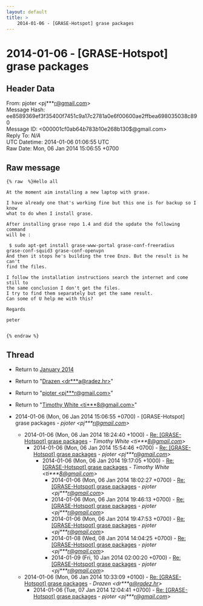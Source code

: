 ```yaml
---
layout: default
title: >
    2014-01-06 - [GRASE-Hotspot] grase packages
---
```


# 2014-01-06 - [GRASE-Hotspot] grase packages

## Header Data

From: pjoter \<pj***r@gmail.com\><br>
Message Hash: ee8589369ef3f35400f7451c9a17c2781a0e6f00600ae2ffbea698035038c890<br>
Message ID: \<000001cf0ab6$4b783b10$e268b130$@gmail.com\><br>
Reply To: _N/A_<br>
UTC Datetime: 2014-01-06 01:06:55 UTC<br>
Raw Date: Mon, 06 Jan 2014 15:06:55 +0700<br>

## Raw message

```
{% raw  %}Hello all

At the moment aim installing a new laptop with grase.

I have already one that's working fine but this one is for backup so I know
what to do when I install grase.

After installing grase repo 1.4 and did the update the following command
will be :

 $ sudo apt-get install grase-www-portal grase-conf-freeradius
grase-conf-squid3 grase-conf-openvpn
And then it stops he's building the tree Enzo. But the result is he can't
find the files.
 
I follow the installation instructions search the internet and come still to
the same conclusion I don't get the files.
I try to find them separately but get the same result.
Can some of U help me with this?  
 
Regards
 
peter
 

{% endraw %}
```

## Thread

+ Return to [January 2014](/archive/2014/01)

+ Return to "[Drazen <dr***a<span>@</span>radez.hr>](/authors/dr___a_at_radez_hr)"
+ Return to "[pjoter <pj***r<span>@</span>gmail.com>](/authors/pj___r_at_gmail_com)"
+ Return to "[Timothy White <ti***8<span>@</span>gmail.com>](/authors/ti___8_at_gmail_com)"

+ 2014-01-06 (Mon, 06 Jan 2014 15:06:55 +0700) - [GRASE-Hotspot] grase packages - _pjoter \<pj***r@gmail.com\>_
  + 2014-01-06 (Mon, 06 Jan 2014 18:24:40 +1000) - [Re: [GRASE-Hotspot] grase packages](/archive/2014/01/228441e0bf2ec03fbbed412509a6378e92187bc58be39fd8e2cf5452c348e657) - _Timothy White \<ti***8@gmail.com\>_
    + 2014-01-06 (Mon, 06 Jan 2014 15:54:46 +0700) - [Re: [GRASE-Hotspot] grase packages](/archive/2014/01/a997824c221ecd97accfa8215f5aee26ddcc0f5cb831998333f2753f953cdab5) - _pjoter \<pj***r@gmail.com\>_
      + 2014-01-06 (Mon, 06 Jan 2014 19:17:05 +1000) - [Re: [GRASE-Hotspot] grase packages](/archive/2014/01/f823004a4e2494844711413132e288e5940ae4516005fee41fdbbe9af3cfea00) - _Timothy White \<ti***8@gmail.com\>_
        + 2014-01-06 (Mon, 06 Jan 2014 18:02:27 +0700) - [Re: [GRASE-Hotspot] grase packages](/archive/2014/01/e4b14b746d7835240dc49c6571a4c4753aaa1209adf9ead642aa23f23f8b3d73) - _pjoter \<pj***r@gmail.com\>_
        + 2014-01-06 (Mon, 06 Jan 2014 19:46:13 +0700) - [Re: [GRASE-Hotspot] grase packages](/archive/2014/01/bbf6de3b83f338e08eacbdc9127818f404ca897804d9b3592e8197b2b85f6526) - _pjoter \<pj***r@gmail.com\>_
        + 2014-01-06 (Mon, 06 Jan 2014 19:47:53 +0700) - [Re: [GRASE-Hotspot] grase packages](/archive/2014/01/9942318697a9e21efe6d88e03c7c2ba0bbcc5ccc43326d40cb2db10fb3b8fd4d) - _pjoter \<pj***r@gmail.com\>_
        + 2014-01-08 (Wed, 08 Jan 2014 14:04:25 +0700) - [Re: [GRASE-Hotspot] grase packages](/archive/2014/01/89d514c027de64f80bb2f19ddd70569dc5e4492e36c82175d5fa4b0383f21366) - _pjoter \<pj***r@gmail.com\>_
        + 2014-01-09 (Fri, 10 Jan 2014 02:00:20 +0700) - [Re: [GRASE-Hotspot] grase packages](/archive/2014/01/b14d9931274c47f9e753343a5e2098d898011e0daa5d2f05626640eb35356564) - _pjoter \<pj***r@gmail.com\>_
  + 2014-01-06 (Mon, 06 Jan 2014 10:33:09 +0100) - [Re: [GRASE-Hotspot] grase packages](/archive/2014/01/0ac3585d0df578682faf8f009fd28c5caa417c9c1f7db4132c6527bf187b1483) - _Drazen \<dr***a@radez.hr\>_
    + 2014-01-06 (Tue, 07 Jan 2014 12:04:41 +0700) - [Re: [GRASE-Hotspot] grase packages](/archive/2014/01/0a42a8f0fd274479c5d09283a1657efeca7557e7681e47b0a2c7d0bbb8c76eb4) - _pjoter \<pj***r@gmail.com\>_

